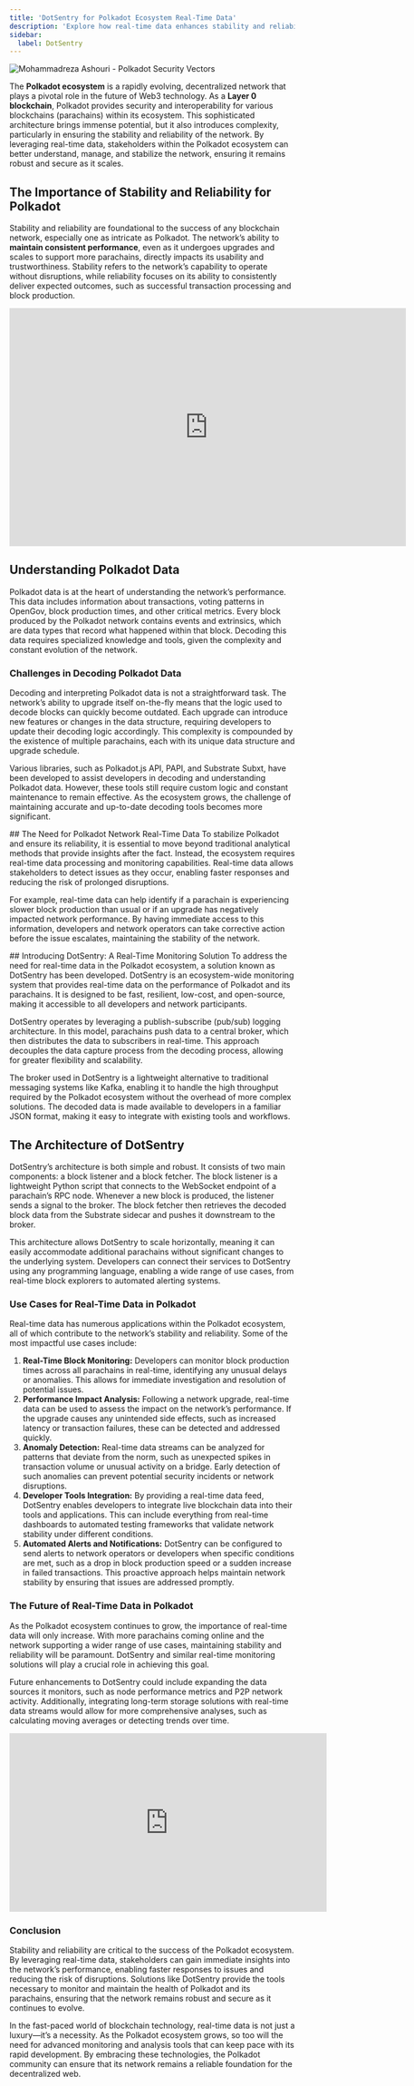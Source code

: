 ```yaml
---
title: 'DotSentry for Polkadot Ecosystem Real-Time Data'
description: 'Explore how real-time data enhances stability and reliability in the Polkadot ecosystem, ensuring robust and quick issue resolution.'
sidebar:
  label: DotSentry
---
```


![Mohammadreza Ashouri - Polkadot Security Vectors](/src/assets/sub0-2024/mohammadreza-sub0.webp)

The **Polkadot ecosystem** is a rapidly evolving, decentralized network that plays a pivotal role in the future of Web3 technology. As a **Layer 0 blockchain**, Polkadot provides security and interoperability for various blockchains (parachains) within its ecosystem. This sophisticated architecture brings immense potential, but it also introduces complexity, particularly in ensuring the stability and reliability of the network. By leveraging real-time data, stakeholders within the Polkadot ecosystem can better understand, manage, and stabilize the network, ensuring it remains robust and secure as it scales.

## The Importance of Stability and Reliability for Polkadot
Stability and reliability are foundational to the success of any blockchain network, especially one as intricate as Polkadot. The network’s ability to **maintain consistent performance**, even as it undergoes upgrades and scales to support more parachains, directly impacts its usability and trustworthiness. Stability refers to the network’s capability to operate without disruptions, while reliability focuses on its ability to consistently deliver expected outcomes, such as successful transaction processing and block production.

<iframe allowfullscreen="allowfullscreen" frameborder="0" height="420" src="https://docs.google.com/presentation/d/e/2PACX-1vQyXZUeyyl3W8gXxzy_R4Z8agDhu-pdS717dVZmEoSqim0biVqfj5TjK9hi3Fvb8FfXlt1I81opN7Nz/embed?start=false&loop=false&delayms=60000" width="700"><span class="mce_SELRES_start" data-mce-type="bookmark" style="display: inline-block; width: 0px; overflow: hidden; line-height: 0;">﻿</span></iframe>

## Understanding Polkadot Data
Polkadot data is at the heart of understanding the network’s performance. This data includes information about transactions, voting patterns in OpenGov, block production times, and other critical metrics. Every block produced by the Polkadot network contains events and extrinsics, which are data types that record what happened within that block. Decoding this data requires specialized knowledge and tools, given the complexity and constant evolution of the network.

### Challenges in Decoding Polkadot Data
Decoding and interpreting Polkadot data is not a straightforward task. The network’s ability to upgrade itself on-the-fly means that the logic used to decode blocks can quickly become outdated. Each upgrade can introduce new features or changes in the data structure, requiring developers to update their decoding logic accordingly. This complexity is compounded by the existence of multiple parachains, each with its unique data structure and upgrade schedule.

Various libraries, such as Polkadot.js API, PAPI, and Substrate Subxt, have been developed to assist developers in decoding and understanding Polkadot data. However, these tools still require custom logic and constant maintenance to remain effective. As the ecosystem grows, the challenge of maintaining accurate and up-to-date decoding tools becomes more significant.

## The Need for Polkadot Network Real-Time Data
To stabilize Polkadot and ensure its reliability, it is essential to move beyond traditional analytical methods that provide insights after the fact. Instead, the ecosystem requires real-time data processing and monitoring capabilities. Real-time data allows stakeholders to detect issues as they occur, enabling faster responses and reducing the risk of prolonged disruptions.

For example, real-time data can help identify if a parachain is experiencing slower block production than usual or if an upgrade has negatively impacted network performance. By having immediate access to this information, developers and network operators can take corrective action before the issue escalates, maintaining the stability of the network.

## Introducing DotSentry: A Real-Time Monitoring Solution
To address the need for real-time data in the Polkadot ecosystem, a solution known as DotSentry has been developed. DotSentry is an ecosystem-wide monitoring system that provides real-time data on the performance of Polkadot and its parachains. It is designed to be fast, resilient, low-cost, and open-source, making it accessible to all developers and network participants.

DotSentry operates by leveraging a publish-subscribe (pub/sub) logging architecture. In this model, parachains push data to a central broker, which then distributes the data to subscribers in real-time. This approach decouples the data capture process from the decoding process, allowing for greater flexibility and scalability.

The broker used in DotSentry is a lightweight alternative to traditional messaging systems like Kafka, enabling it to handle the high throughput required by the Polkadot ecosystem without the overhead of more complex solutions. The decoded data is made available to developers in a familiar JSON format, making it easy to integrate with existing tools and workflows.

## The Architecture of DotSentry
DotSentry’s architecture is both simple and robust. It consists of two main components: a block listener and a block fetcher. The block listener is a lightweight Python script that connects to the WebSocket endpoint of a parachain’s RPC node. Whenever a new block is produced, the listener sends a signal to the broker. The block fetcher then retrieves the decoded block data from the Substrate sidecar and pushes it downstream to the broker.

This architecture allows DotSentry to scale horizontally, meaning it can easily accommodate additional parachains without significant changes to the underlying system. Developers can connect their services to DotSentry using any programming language, enabling a wide range of use cases, from real-time block explorers to automated alerting systems.

### Use Cases for Real-Time Data in Polkadot
Real-time data has numerous applications within the Polkadot ecosystem, all of which contribute to the network’s stability and reliability. Some of the most impactful use cases include:
1. **Real-Time Block Monitoring:** Developers can monitor block production times across all parachains in real-time, identifying any unusual delays or anomalies. This allows for immediate investigation and resolution of potential issues.
2. **Performance Impact Analysis:** Following a network upgrade, real-time data can be used to assess the impact on the network’s performance. If the upgrade causes any unintended side effects, such as increased latency or transaction failures, these can be detected and addressed quickly.
3. **Anomaly Detection:** Real-time data streams can be analyzed for patterns that deviate from the norm, such as unexpected spikes in transaction volume or unusual activity on a bridge. Early detection of such anomalies can prevent potential security incidents or network disruptions.
4. **Developer Tools Integration:** By providing a real-time data feed, DotSentry enables developers to integrate live blockchain data into their tools and applications. This can include everything from real-time dashboards to automated testing frameworks that validate network stability under different conditions.
5. **Automated Alerts and Notifications:** DotSentry can be configured to send alerts to network operators or developers when specific conditions are met, such as a drop in block production speed or a sudden increase in failed transactions. This proactive approach helps maintain network stability by ensuring that issues are addressed promptly.

### The Future of Real-Time Data in Polkadot
As the Polkadot ecosystem continues to grow, the importance of real-time data will only increase. With more parachains coming online and the network supporting a wider range of use cases, maintaining stability and reliability will be paramount. DotSentry and similar real-time monitoring solutions will play a crucial role in achieving this goal.

Future enhancements to DotSentry could include expanding the data sources it monitors, such as node performance metrics and P2P network activity. Additionally, integrating long-term storage solutions with real-time data streams would allow for more comprehensive analyses, such as calculating moving averages or detecting trends over time.

<iframe allowfullscreen="allowfullscreen" frameborder="0" height="315" src="https://www.youtube.com/embed/UITlENq0fhw?si=vbhuh6CcLlABG-VN" title="YouTube video player" width="560"></iframe>

### Conclusion
Stability and reliability are critical to the success of the Polkadot ecosystem. By leveraging real-time data, stakeholders can gain immediate insights into the network’s performance, enabling faster responses to issues and reducing the risk of disruptions. Solutions like DotSentry provide the tools necessary to monitor and maintain the health of Polkadot and its parachains, ensuring that the network remains robust and secure as it continues to evolve.

In the fast-paced world of blockchain technology, real-time data is not just a luxury—it’s a necessity. As the Polkadot ecosystem grows, so too will the need for advanced monitoring and analysis tools that can keep pace with its rapid development. By embracing these technologies, the Polkadot community can ensure that its network remains a reliable foundation for the decentralized web.